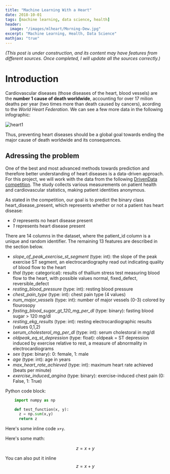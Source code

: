 ```yaml
---
title: "Machine Learning With a Heart"
date: 2018-10-01
tags: [machine learning, data science, health]
header:
  image: "/images/mlheart/Morning-Dew.jpg"
excerpt: "Machine Learning, Health, Data Science"
mathjax: "true"
---
```

*(This post is under construction, and its content may have features from different sources. Once completed, I will update all the sources correctly.)*

# Introduction

Cardiovascular diseases (those diseases of the heart, blood vessels) are the **number 1 cause of death worldwide**, accounting for over 17 milion deaths per year (two times more than death caused by cancers), acording to the *World Heart Federation*. We can see a few more data in the following infographic:

<img src="{{ site.url }}{{ site.baseurl }}/images/mlheart/heart1.png" alt="heart1">

Thus, preventing heart diseases should be a global goal towards ending the major cause of death worldwide and its consequences.

## Adressing the problem

One of the best and most advanced methods towards prediction and therefore better understanding of heart diseases is a data-driven approach. For this project, we will work with the data from the following [DrivenData competition](https://drivendata.org/competitions/54/machine-learning-with-a-heart/). The study collects various measurements on patient health and cardiovascular statistics, making patient identities anonymous.

As stated in the competition, our goal is to predict the binary class heart_disease_present, which represents whether or not a patient has heart disease:
* *0* represents no heart disease present
* *1* represents heart disease present

There are 14 columns in the dataset, where the patient_id column is a unique and random identifier. The remaining 13 features are described in the section below.

* *slope_of_peak_exercise_st_segment* (type: int): the slope of the peak exercise ST segment, an electrocardiography read out indicating quality of blood flow to the heart
* *thal* (type: categorical): results of thallium stress test measuring blood flow to the heart, with possible values normal, fixed_defect, reversible_defect
*  *resting_blood_pressure* (type: int): resting blood pressure
* *chest_pain_type* (type: int): chest pain type (4 values)
* *num_major_vessels* (type: int): number of major vessels (0-3) colored by flourosopy
* *fasting_blood_sugar_gt_120_mg_per_dl* (type: binary): fasting blood sugar > 120 mg/dl
* *resting_ekg_results* (type: int): resting electrocardiographic results (values 0,1,2)
* *serum_cholesterol_mg_per_dl* (type: int): serum cholestoral in mg/dl
* *oldpeak_eq_st_depression* (type: float): oldpeak = ST depression induced by exercise relative to rest, a measure of abnormality in electrocardiograms
* *sex* (type: binary): 0: female, 1: male
* *age* (type: int): age in years
* *max_heart_rate_achieved* (type: int): maximum heart rate achieved (beats per minute)
* *exercise_induced_angina* (type: binary): exercise-induced chest pain (0: False, 1: True)


Python code block:
```python
    import numpy as np

    def test_function(x, y):
      z = np.sum(x,y)
      return z
```

Here's some inline code `x+y`.

Here's some math:

$$z=x+y$$

You can also put it inline $$z=x+y$$
